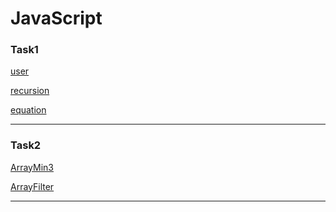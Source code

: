 # JavaScript

<h3>Task1</h3>
<p><a href="https://jsfiddle.net/viktoria_fomenok/nutoemk6/">user</a></p>
<p><a href="https://jsfiddle.net/viktoria_fomenok/g410pss1/ ">recursion</a></p>
<p><a href="https://jsfiddle.net/viktoria_fomenok/q97b229h/">equation</a></p>
<hr>
<h3>Task2</h3>
<p><a href="https://jsfiddle.net/viktoria_fomenok/xLyjhyz8/">ArrayMin3</a></p>
<p><a href="https://jsfiddle.net/viktoria_fomenok/Lph8zqtc/">ArrayFilter</a></p>
<hr>



